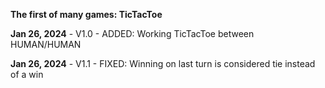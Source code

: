 **The first of many games: TicTacToe**

**Jan 26, 2024** - V1.0
    - ADDED: Working TicTacToe between HUMAN/HUMAN
    
**Jan 26, 2024** - V1.1
    - FIXED: Winning on last turn is considered tie instead of a win

